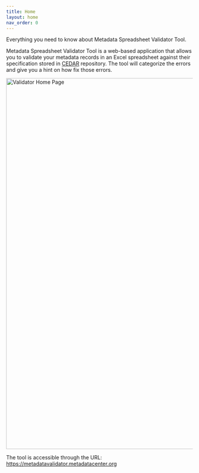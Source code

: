 ```yaml
---
title: Home
layout: home
nav_order: 0
---
```


Everything you need to know about Metadata Spreadsheet Validator Tool.

Metadata Spreadsheet Validator Tool is a web-based application that allows you to validate your metadata records in an Excel spreadsheet against their specification stored in [CEDAR](https://cedar.metadatacenter.org/) repository. The tool will categorize the errors and give you a hint on how fix those errors.

<img width="1000" alt="Validator Home Page" src="https://user-images.githubusercontent.com/5062950/227295748-44833e7b-a680-4874-8d07-a4ab237e30eb.png">

The tool is accessible through the URL: https://metadatavalidator.metadatacenter.org
